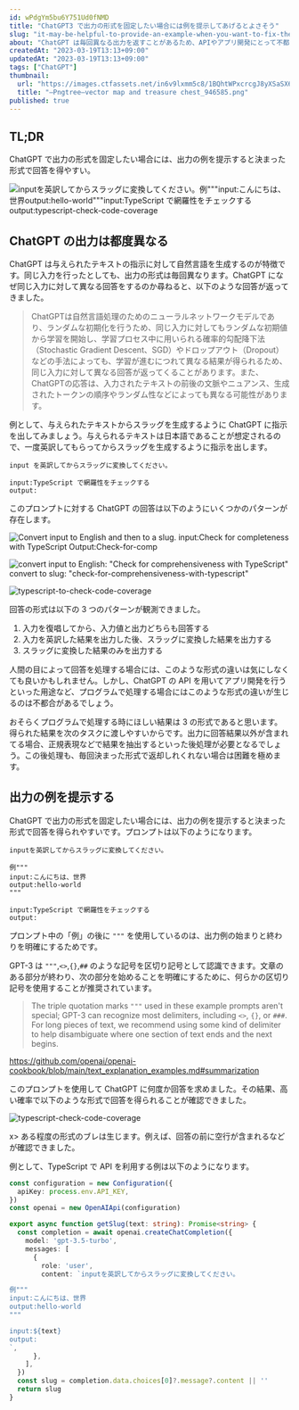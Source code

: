 ```yaml
---
id: wPdgYm5bu6Y751Ud0fNMD
title: "ChatGPT3 で出力の形式を固定したい場合には例を提示してあげるとよさそう"
slug: "it-may-be-helpful-to-provide-an-example-when-you-want-to-fix-the-output-format-in-chatgpt3"
about: "ChatGPT は毎回異なる出力を返すことがあるため、APIやアプリ開発にとって不都合が生じる。そこで、出力の例を提示することで固定した形式の回答を得やすくすることができる。提示するためのプロンプトは区切り文字を使用して区切ることが推奨され、回答は通常、「例」に基づいた形式で得られる。"
createdAt: "2023-03-19T13:13+09:00"
updatedAt: "2023-03-19T13:13+09:00"
tags: ["ChatGPT"]
thumbnail:
  url: "https://images.ctfassets.net/in6v9lxmm5c8/1BQhtWPxcrcgJ8yXSaSX6s/2db2b19fd059a3fc0618e70174d4d8ac/_Pngtree_vector_map_and_treasure_chest_946585.png"
  title: "—Pngtree—vector map and treasure chest_946585.png"
published: true
---
```

## TL;DR

ChatGPT で出力の形式を固定したい場合には、出力の例を提示すると決まった形式で回答を得やすい。

![inputを英訳してからスラッグに変換してください。例"""input:こんにちは、世界output:hello-world"""input:TypeScript で網羅性をチェックするoutput:typescript-check-code-coverage](https://images.ctfassets.net/in6v9lxmm5c8/1zJHs4hawyoNOMKh0m7WxB/e7b779c94bdef94b089574bb3dfeebfb/__________2023-03-19_13.52.31.png)

## ChatGPT の出力は都度異なる

ChatGPT は与えられたテキストの指示に対して自然言語を生成するのが特徴です。同じ入力を行ったとしても、出力の形式は毎回異なります。ChatGPT になぜ同じ入力に対して異なる回答をするのか尋ねると、以下のような回答が返ってきました。

> ChatGPTは自然言語処理のためのニューラルネットワークモデルであり、ランダムな初期化を行うため、同じ入力に対してもランダムな初期値から学習を開始し、学習プロセス中に用いられる確率的勾配降下法（Stochastic Gradient Descent、SGD）やドロップアウト（Dropout）などの手法によっても、学習が進むにつれて異なる結果が得られるため、同じ入力に対して異なる回答が返ってくることがあります。また、ChatGPTの応答は、入力されたテキストの前後の文脈やニュアンス、生成されたトークンの順序やランダム性などによっても異なる可能性があります。

例として、与えられたテキストからスラッグを生成するように ChatGPT に指示を出してみましょう。与えられるテキストは日本語であることが想定されるので、一度英訳してもらってからスラッグを生成するように指示を出します。

```text
input を英訳してからスラッグに変換してください。

input:TypeScript で網羅性をチェックする
output:
```

このプロンプトに対する ChatGPT の回答は以下のようにいくつかのパターンが存在します。

![Convert input to English and then to a slug. input:Check for completeness with TypeScript Output:Check-for-comp](https://images.ctfassets.net/in6v9lxmm5c8/72PslQKObe8Hkaj7PWiaPu/1938d5d986a15754231ae2cdc010bd3c/__________2023-03-19_13.01.43.png)

![convert input to English: "Check for comprehensiveness with TypeScript" convert to slug: "check-for-comprehensiveness-with-typescript"](https://images.ctfassets.net/in6v9lxmm5c8/5UtO5DMCUGnKTqMYnLhD7N/d80519456ee249c66156d4f01af9f405/__________2023-03-19_13.39.50.png)

![typescript-to-check-code-coverage](https://images.ctfassets.net/in6v9lxmm5c8/6F0yJcbh3PbihPAbz54Y0l/674623d38d5a29d2328ff63c63132912/__________2023-03-19_13.00.30.png)

回答の形式は以下の 3 つのパターンが観測できました。

1. 入力を復唱してから、入力値と出力どちらも回答する
2. 入力を英訳した結果を出力した後、スラッグに変換した結果を出力する
3. スラッグに変換した結果のみを出力する

人間の目によって回答を処理する場合には、このような形式の違いは気にしなくても良いかもしれません。しかし、ChatGPT の API を用いてアプリ開発を行うといった用途など、プログラムで処理する場合にはこのような形式の違いが生じるのは不都合があるでしょう。

おそらくプログラムで処理する時にほしい結果は 3 の形式であると思います。得られた結果を次のタスクに渡しやすいからです。出力に回答結果以外が含まれてる場合、正規表現などで結果を抽出するといった後処理が必要となるでしょう。この後処理も、毎回決まった形式で返却しれくれない場合は困難を極めます。

## 出力の例を提示する

ChatGPT で出力の形式を固定したい場合には、出力の例を提示すると決まった形式で回答を得られやすいです。プロンプトは以下のようになります。

```text
inputを英訳してからスラッグに変換してください。

例"""
input:こんにちは、世界
output:hello-world
"""

input:TypeScript で網羅性をチェックする
output:
```

プロンプト中の「例」の後に `"""` を使用しているのは、出力例の始まりと終わりを明確にするためです。

GPT-3 は `"""`,`<>`,`{}`,`##` のような記号を区切り記号として認識できます。文章のある部分が終わり、次の部分を始めることを明確にするために、何らかの区切り記号を使用することが推奨されています。

> The triple quotation marks `"""` used in these example prompts aren't special; GPT-3 can recognize most delimiters, including `<>`, `{}`, or `###`. For long pieces of text, we recommend using some kind of delimiter to help disambiguate where one section of text ends and the next begins.

https://github.com/openai/openai-cookbook/blob/main/text_explanation_examples.md#summarization

このプロンプトを使用して ChatGPT に何度か回答を求めました。その結果、高い確率で以下のような形式で回答を得られることが確認できました。

![typescript-check-code-coverage](https://images.ctfassets.net/in6v9lxmm5c8/1zJHs4hawyoNOMKh0m7WxB/e7b779c94bdef94b089574bb3dfeebfb/__________2023-03-19_13.52.31.png)

x> ある程度の形式のブレは生じます。例えば、回答の前に空行が含まれるなどが確認できました。

例として、TypeScript で API を利用する例は以下のようになります。

```typescript
const configuration = new Configuration({
  apiKey: process.env.API_KEY,
})
const openai = new OpenAIApi(configuration)

export async function getSlug(text: string): Promise<string> {
  const completion = await openai.createChatCompletion({
    model: 'gpt-3.5-turbo',
    messages: [
      {
        role: 'user',
        content: `inputを英訳してからスラッグに変換してください。

例"""
input:こんにちは、世界
output:hello-world
"""

input:${text}
output:
`,
      },
    ],
  })
  const slug = completion.data.choices[0]?.message?.content || ''
  return slug
}
```
